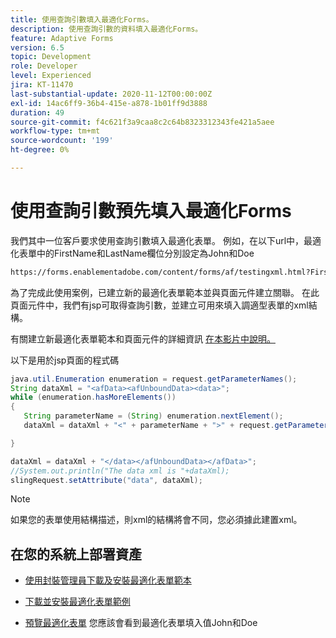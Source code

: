 ```yaml
---
title: 使用查詢引數填入最適化Forms。
description: 使用查詢引數的資料填入最適化Forms。
feature: Adaptive Forms
version: 6.5
topic: Development
role: Developer
level: Experienced
jira: KT-11470
last-substantial-update: 2020-11-12T00:00:00Z
exl-id: 14ac6ff9-36b4-415e-a878-1b01ff9d3888
duration: 49
source-git-commit: f4c621f3a9caa8c2c64b8323312343fe421a5aee
workflow-type: tm+mt
source-wordcount: '199'
ht-degree: 0%

---
```


# 使用查詢引數預先填入最適化Forms

我們其中一位客戶要求使用查詢引數填入最適化表單。 例如，在以下url中，最適化表單中的FirstName和LastName欄位分別設定為John和Doe

```html
https://forms.enablementadobe.com/content/forms/af/testingxml.html?FirstName=John&LastName=Doe
```

為了完成此使用案例，已建立新的最適化表單範本並與頁面元件建立關聯。 在此頁面元件中，我們有jsp可取得查詢引數，並建立可用來填入調適型表單的xml結構。

有關建立新最適化表單範本和頁面元件的詳細資訊 [在本影片中說明。](https://experienceleague.adobe.com/docs/experience-manager-learn/forms/storing-and-retrieving-form-data/part5.html?lang=en)

以下是用於jsp頁面的程式碼

```java
java.util.Enumeration enumeration = request.getParameterNames();
String dataXml = "<afData><afUnboundData><data>";
while (enumeration.hasMoreElements())
{
   String parameterName = (String) enumeration.nextElement();
   dataXml = dataXml + "<" + parameterName + ">" + request.getParameter(parameterName) + "</" + parameterName + ">";

}

dataXml = dataXml + "</data></afUnboundData></afData>";
//System.out.println("The data xml is "+dataXml);
slingRequest.setAttribute("data", dataXml);
```

>[!NOTE]
>
>如果您的表單使用結構描述，則xml的結構將會不同，您必須據此建置xml。


## 在您的系統上部署資產

* [使用封裝管理員下載及安裝最適化表單範本](assets/populate-with-xml.zip)
* [下載並安裝最適化表單範例](assets/populate-af-with-query-paramters-form.zip)

* [預覽最適化表單](http://localhost:4502/content/dam/formsanddocuments/testingxml/jcr:content?wcmmode=disabled&amp;FirstName=John&amp;LastName=Doe)
您應該會看到最適化表單填入值John和Doe
